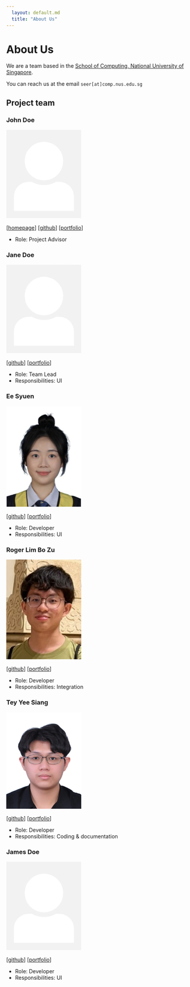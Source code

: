 ```yaml
---
  layout: default.md
  title: "About Us"
---
```


# About Us

We are a team based in the [School of Computing, National University of Singapore](http://www.comp.nus.edu.sg).

You can reach us at the email `seer[at]comp.nus.edu.sg`

## Project team

### John Doe

<img src="images/johndoe.png" width="200px">

[[homepage](http://www.comp.nus.edu.sg/~damithch)]
[[github](https://github.com/johndoe)]
[[portfolio](team/johndoe.md)]

* Role: Project Advisor

### Jane Doe

<img src="images/johndoe.png" width="200px">

[[github](http://github.com/meowzz28)]
[[portfolio](team/johndoe.md)]

* Role: Team Lead
* Responsibilities: UI

### Ee Syuen

<img src="images/eesyuen09.png" width="200px">

[[github](http://github.com/eesyuen09)] [[portfolio](team/johndoe.md)]

* Role: Developer
* Responsibilities: UI

### Roger Lim Bo Zu

<img src="images/meowzz28.png" width="200px">

[[github](http://github.com/meowzz28)] [[portfolio](team/johndoe.md)]

* Role: Developer
* Responsibilities: Integration

### Tey Yee Siang

<img src="images/ystey0808.png" width="200px">

[[github](http://github.com/ystey0808)]
[[portfolio](team/johndoe.md)]

* Role: Developer
* Responsibilities: Coding & documentation

### James Doe

<img src="images/johndoe.png" width="200px">

[[github](http://github.com/johndoe)]
[[portfolio](team/johndoe.md)]

* Role: Developer
* Responsibilities: UI
